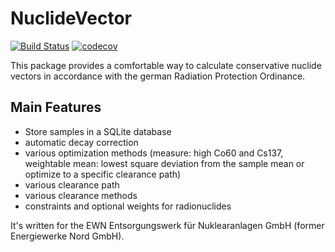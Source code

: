 # NuclideVector

[![Build Status](https://travis-ci.org/Ph0non/NuclideVector.svg?branch=master)](https://travis-ci.org/Ph0non/NuclideVector)
  [![codecov](https://codecov.io/gh/Ph0non/NuclideVector/branch/master/graph/badge.svg)](https://codecov.io/gh/Ph0non/NuclideVector)

This package provides a comfortable way to calculate conservative nuclide vectors in accordance with the german Radiation Protection Ordinance.

## Main Features
- Store samples in a SQLite database
- automatic decay correction
- various optimization methods (measure: high Co60 and Cs137, weightable mean: lowest square deviation from the sample mean or optimize to a specific clearance path)
- various clearance path
- various clearance methods
- constraints and optional weights for radionuclides

It's written for the EWN Entsorgungswerk für Nuklearanlagen GmbH (former Energiewerke Nord GmbH).
